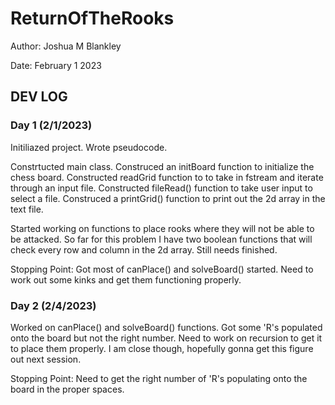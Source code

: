 # ReturnOfTheRooks

Author: Joshua M Blankley

Date: February 1 2023


## DEV LOG

### Day 1 (2/1/2023)

Initiliazed project. Wrote pseudocode.

Constrtucted main class. Construced an initBoard function to initialize the chess board. Constructed readGrid function to to take in fstream and iterate through an input file. Constructed fileRead() function to take user input to select a file. Construced a printGrid() function to print out the 2d array in the text file. 

Started working on functions to place rooks where they will not be able to be attacked. So far for this problem I have two boolean functions that will check every row and column in the 2d array. Still needs finished.

Stopping Point: Got most of canPlace() and solveBoard() started. Need to work out some kinks and get them functioning properly.

### Day 2 (2/4/2023)

Worked on canPlace() and solveBoard() functions. Got some 'R's populated onto the board but not the right number. Need to work on recursion to get it to place them properly. I am close though, hopefully gonna get this figure out next session.

Stopping Point: Need to get the right number of 'R's populating onto the board in the proper spaces.
